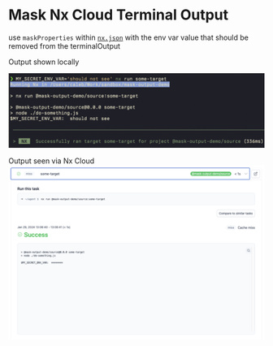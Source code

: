 # Mask Nx Cloud Terminal Output


use `maskProperties` within [`nx.json`](./nx.json) with the env var value that should be removed from the terminalOutput

Output shown locally

![local output with env var not hidden](./img/local-output.png)

Output seen via Nx Cloud
![nx cloud output showing env var redacted](./img/nx-cloud-output.png)

